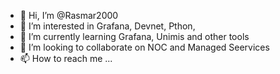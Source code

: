 - 👋 Hi, I’m @Rasmar2000
- 👀 I’m interested in Grafana, Devnet, Pthon, 
- 🌱 I’m currently learning Grafana, Unimis and other tools
- 💞️ I’m looking to collaborate on NOC and Managed Seervices
- 📫 How to reach me ...

<!---
Rasmar2000/Rasmar2000 is a ✨ special ✨ repository because its `README.md` (this file) appears on your GitHub profile.
You can click the Preview link to take a look at your changes.
--->
